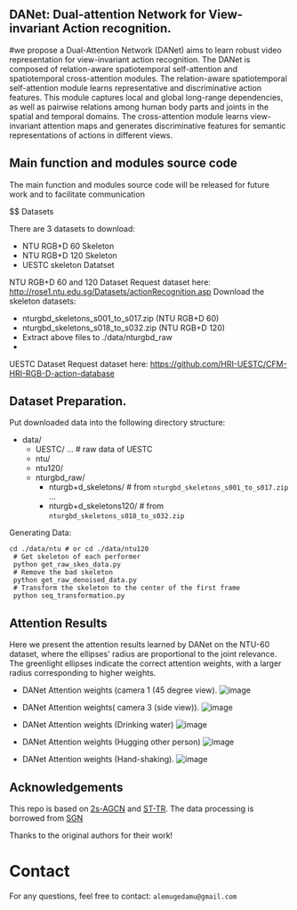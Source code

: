 ##  DANet: Dual-attention Network for View-invariant Action  recognition.  

#we propose a Dual-Attention Network (DANet) aims to learn robust video representation for view-invariant action recognition. 
The DANet is composed of relation-aware spatiotemporal self-attention and spatiotemporal cross-attention modules.
The relation-aware spatiotemporal self-attention module learns representative and discriminative action features. This module
captures local and global long-range dependencies, as well as pairwise relations among human body parts and joints in the
spatial and temporal domains. The cross-attention module learns view-invariant attention maps and generates discriminative
features for semantic representations of actions in different views.

## Main function and  modules source  code
The main function and  modules source  code will be released for future work and to facilitate communication

$$ Datasets

There are 3 datasets to download:

- NTU RGB+D 60 Skeleton
- NTU RGB+D 120 Skeleton
- UESTC skeleton Datatset

NTU RGB+D 60 and 120 Dataset
Request dataset here: http://rose1.ntu.edu.sg/Datasets/actionRecognition.asp
Download the skeleton datasets:
- nturgbd_skeletons_s001_to_s017.zip (NTU RGB+D 60)
- nturgbd_skeletons_s018_to_s032.zip (NTU RGB+D 120)
- Extract above files to ./data/nturgbd_raw
- 
UESTC Dataset
Request dataset here:  https://github.com/HRI-UESTC/CFM-HRI-RGB-D-action-database

## Dataset Preparation.  
Put downloaded data into the following directory structure:

- data/
  - UESTC/
      ... # raw data of UESTC
  - ntu/
  - ntu120/
  - nturgbd_raw/
    - nturgb+d_skeletons/     # from `nturgbd_skeletons_s001_to_s017.zip`
      ...
    - nturgb+d_skeletons120/  # from `nturgbd_skeletons_s018_to_s032.zip`
 
Generating Data:
```
cd ./data/ntu # or cd ./data/ntu120
 # Get skeleton of each performer
 python get_raw_skes_data.py
 # Remove the bad skeleton 
 python get_raw_denoised_data.py
 # Transform the skeleton to the center of the first frame
 python seq_transformation.py
```

## Attention Results
Here we present the attention results learned by DANet on the NTU-60 dataset, where the ellipses' radius are proportional to the joint relevance. The greenlight ellipses indicate the correct attention weights, with a larger radius corresponding to higher weights.

- DANet Attention weights (camera 1 (45 degree view).
![image](https://github.com/GedamuA/DANet/assets/30148450/d4539627-312e-4909-9ea1-b2f0f0e0e222)


- DANet Attention weights( camera 3 (side view)).
![image](https://github.com/GedamuA/DANet/assets/30148450/99b02812-52c0-4417-94d0-468a231d0784)

- DANet Attention weights (Drinking water)
![image](https://github.com/GedamuA/DANet/assets/30148450/23a2511f-a1f7-4c5f-81d1-57b57f9b8673)

- DANet Attention weights (Hugging other person)
![image](https://github.com/GedamuA/DANet/assets/30148450/a4e2c92d-187a-4ce8-80b6-3d3433399ea5)

- DANet Attention weights (Hand-shaking).
![image](https://github.com/GedamuA/DANet/assets/30148450/fd43b5b8-212c-453a-a41c-f04e5fb97327)


 ## Acknowledgements
 This repo is based on [2s-AGCN](https://github.com/lshiwjx/2s-AGCN) and [ST-TR](https://github.com/). The data processing is borrowed from [SGN](https://github.com/microsoft/SGN)

Thanks to the original authors for their work!

# Contact
For any questions, feel free to contact: `alemugedamu@gmail.com`
